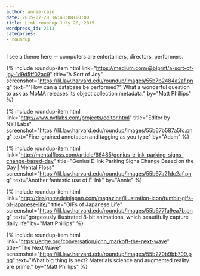 ```yaml
---
author: annie-cain
date: 2015-07-28 16:48:08+00:00
title: Link roundup July 28, 2015
wordpress_id: 2113
categories:
- roundup
---
```


I see a theme here -- computers are entertainers, directors, performers.

{% include roundup-item.html
  link="https://medium.com/@blprnt/a-sort-of-joy-1d9d5ff02ac9"
  title="A Sort of Joy"
  screenshot="https://lil.law.harvard.edu/roundup/images/55b7b2484a2af.png"
  text="\"How can a database be performed?\" What a wonderful question to ask as MoMA releases its object collection metadata."
  by="Matt Phillips"
%}

{% include roundup-item.html
  link="http://www.nytlabs.com/projects/editor.html"
  title="Editor by NYTLabs"
  screenshot="https://lil.law.harvard.edu/roundup/images/55b67b587a5fc.png"
  text="Fine-grained annotation and tagging as you type"
  by="Adam"
%}

{% include roundup-item.html
  link="http://mentalfloss.com/article/66485/genius-e-ink-parking-signs-change-based-day"
  title="Genius E-Ink Parking Signs Change Based on the Day | Mental Floss"
  screenshot="https://lil.law.harvard.edu/roundup/images/55b67a21dc2af.png"
  text="Another fantastic use of E-Ink"
  by="Annie"
%}

{% include roundup-item.html
  link="http://designmadeinjapan.com/magazine/illustration-icon/tumblr-gifs-of-japanese-life/"
  title="GIFs of Japanese Life"
  screenshot="https://lil.law.harvard.edu/roundup/images/55b677fa9ea7b.png"
  text="gorgeously illustrated 8-bit animations, which beautifully capture daily life"
  by="Matt Phillips"
%}

{% include roundup-item.html
  link="https://edge.org/conversation/john_markoff-the-next-wave"
  title="The Next Wave"
  screenshot="https://lil.law.harvard.edu/roundup/images/55b270b9bb799.png"
  text="What big thing is next? Materials science and augmented reality are prime."
  by="Matt Phillips"
%}
